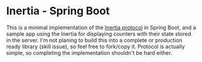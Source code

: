 # Inertia - Spring Boot

This is a minimal implementation of the [Inertia protocol](https://inertiajs.com/the-protocol) in Spring Boot, and a
sample app using the Inertia for displaying counters with their state stored in the server. I'm not planing to
build this into a complete or production ready library (skill issue), so feel free to fork/copy it. Protocol is actually
simple, so completing the implementation shouldn't be hard either.